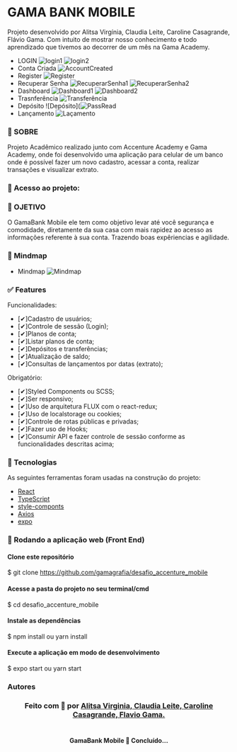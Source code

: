 #  GAMA BANK MOBILE
<p>Projeto desenvolvido por Alitsa Virgínia, Claudia Leite, Caroline Casagrande, Flávio Gama. Com intuito de mostrar nosso conhecimento e todo aprendizado que tivemos ao decorrer de um mês na Gama Academy. </p> 

* LOGIN 
    ![login1](https://github.com/carolcasagrande/ImagensReadme/blob/main/mobile/HomeLogin.PNG)
    ![login2](https://github.com/carolcasagrande/ImagensReadme/blob/main/mobile/Home_Login.PNG)
* Conta Criada
    ![AccountCreated](https://github.com/carolcasagrande/ImagensReadme/blob/main/mobile/AccountCreated.PNG)
* Register
    ![Register](https://github.com/carolcasagrande/ImagensReadme/blob/main/mobile/Register.PNG)
* Recuperar Senha
    ![RecuperarSenha1](https://github.com/carolcasagrande/ImagensReadme/blob/main/mobile/RecuperarSenha.PNG)
    ![RecuperarSenha2](https://github.com/carolcasagrande/ImagensReadme/blob/main/mobile/RecuperarSenhaDois.PNG)
* Dashboard
    ![Dashboard1](https://github.com/carolcasagrande/ImagensReadme/blob/main/mobile/Dashboard.PNG)
    ![Dashboard2](https://github.com/carolcasagrande/ImagensReadme/blob/main/mobile/dashboardProfile.PNG)
* Trasnferência
    ![Transferência](https://github.com/carolcasagrande/ImagensReadme/blob/main/mobile/dashTransfer.PNG)
* Depósito
    ![Depósito](![PassRead](https://github.com/carolcasagrande/ImagensReadme/blob/main/mobile/dashDeposito.PNG)
* Lançamento 
    ![Laçamento](https://github.com/carolcasagrande/ImagensReadme/blob/main/mobile/dashLancamentos.PNG)
   


### 📑 SOBRE
<p>Projeto Acadêmico realizado junto com Accenture Academy e Gama Academy, onde foi desenvolvido uma aplicação para celular de um banco onde é possível fazer um novo cadastro, acessar a conta, realizar transações e visualizar extrato. </p>

### 🚀 Acesso ao projeto:


### 🚀 OJETIVO 
 <p>O GamaBank Mobile ele tem como objetivo levar até você segurança e comodidade, diretamente da sua casa com mais rapidez ao acesso as informações referente à sua conta. Trazendo boas expêriencias e agilidade.  </p>


### 📌 Mindmap

* Mindmap
	![Mindmap](https://github.com/carolcasagrande/ImagensReadme/blob/main/imgReadme/mindmapAccventure.png)


### ✅ Features

Funcionalidades:

- [✔]Cadastro de usuários;
- [✔]Controle de sessão (Login);
- [✔]Planos de conta;
- [✔]Listar planos de conta;
- [✔]Depósitos e transferências;
- [✔]Atualização de saldo;
- [✔]Consultas de lançamentos por datas (extrato);

Obrigatório:

- [✔]Styled Components ou SCSS;
- [✔]Ser responsivo;
- [✔]Uso de arquitetura FLUX com o react-redux;
- [✔]Uso de localstorage ou cookies;
- [✔]Controle de rotas públicas e privadas;
- [✔]Fazer uso de Hooks;
- [✔]Consumir API e fazer controle de sessão conforme as funcionalidades descritas acima;

### 🔨 Tecnologias

As seguintes ferramentas foram usadas na construção do projeto:

- [React](https://pt-br.reactjs.org/)
- [TypeScript](https://www.typescriptlang.org/)
- [style-componts](https://styled-components.com/)
- [Axios](https://www.npmjs.com/package/axios)
- [expo](https://expo.io/)


### 🔄 Rodando a aplicação web (Front End)
#### Clone este repositório
$ git clone https://github.com/gamagrafia/desafio_accenture_mobile

#### Acesse a pasta do projeto no seu terminal/cmd
$ cd desafio_accenture_mobile

#### Instale as dependências
$ npm install ou yarn install

#### Execute a aplicação em modo de desenvolvimento
$ expo start ou yarn start 


### Autores

<h3 align="center">
Feito com 💜 por 
<a href="https://www.linkedin.com/in/alitsavirginia/">Alitsa Virginia, 
<a href="https://www.linkedin.com/in/claudialeite-dev/">Claudia Leite,
<a href="https://www.linkedin.com/in/carolinecasagrande/">Caroline Casagrande,
<a href="https://www.linkedin.com/in/flavio-gama-b206243a/">Flavio Gama.
</a>
<br><br>

<h4 align="center"> 
	 GamaBank Mobile 🚀 Concluído... 
</h4>

